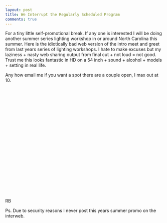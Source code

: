 ```yaml
---
layout: post
title: We Interrupt the Regularly Scheduled Program
comments: true
---
```

For a tiny little self-promotional break. If any one is interested I will be doing another summer series lighting workshop in or around North Carolina this summer. Here is the idiotically bad web version of the intro meet and greet from last years series of lighting workshops. I hate to make excuses but my laziness + nasty web sharing output from final cut + not loud = not good. Trust me this looks fantastic in HD on a 54 inch + sound + alcohol + models + setting in real life.

Any how email me if you want a spot there are a couple open, I max out at 10.

<object classid="clsid:d27cdb6e-ae6d-11cf-96b8-444553540000" width="560" height="340" codebase="http://download.macromedia.com/pub/shockwave/cabs/flash/swflash.cab#version=6,0,40,0"><param name="allowFullScreen" value="true" /><param name="allowscriptaccess" value="always" /><param name="src" value="http://www.youtube.com/v/bD7sdLqniAA&amp;hl=en&amp;fs=1&amp;" /><param name="allowfullscreen" value="true" /><embed type="application/x-shockwave-flash" width="560" height="340" src="http://www.youtube.com/v/bD7sdLqniAA&amp;hl=en&amp;fs=1&amp;" allowscriptaccess="always" allowfullscreen="true"></embed></object>

RB

Ps. Due to security reasons I never post this years summer promo on the interweb.